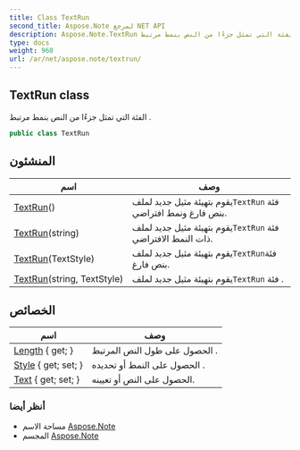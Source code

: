 ```yaml
---
title: Class TextRun
second_title: Aspose.Note لمرجع NET API
description: Aspose.Note.TextRun فصل. الفئة التي تمثل جزءًا من النص بنمط مرتبط .
type: docs
weight: 960
url: /ar/net/aspose.note/textrun/
---
```

## TextRun class

الفئة التي تمثل جزءًا من النص بنمط مرتبط .

```csharp
public class TextRun
```

## المنشئون

| اسم | وصف |
| --- | --- |
| [TextRun](textrun/#constructor)() | يقوم بتهيئة مثيل جديد لملف`TextRun` فئة بنص فارغ ونمط افتراضي. |
| [TextRun](textrun/#constructor_2)(string) | يقوم بتهيئة مثيل جديد لملف`TextRun` فئة ذات النمط الافتراضي. |
| [TextRun](textrun/#constructor_1)(TextStyle) | يقوم بتهيئة مثيل جديد لملف`TextRun`فئة بنص فارغ. |
| [TextRun](textrun/#constructor_3)(string, TextStyle) | يقوم بتهيئة مثيل جديد لملف`TextRun` فئة . |

## الخصائص

| اسم | وصف |
| --- | --- |
| [Length](../../aspose.note/textrun/length/) { get; } | الحصول على طول النص المرتبط . |
| [Style](../../aspose.note/textrun/style/) { get; set; } | الحصول على النمط أو تحديده . |
| [Text](../../aspose.note/textrun/text/) { get; set; } | الحصول على النص أو تعيينه. |

### أنظر أيضا

* مساحة الاسم [Aspose.Note](../../aspose.note/)
* المجسم [Aspose.Note](../../)


